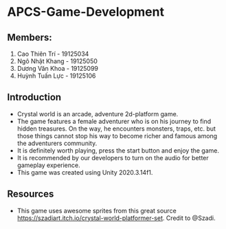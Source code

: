 # APCS-Game-Development

## Members: 
1. Cao Thiên Trí - 19125034
2. Ngô Nhật Khang - 19125050
3. Dương Văn Khoa - 19125099
4. Huỳnh Tuấn Lực - 19125106

## Introduction
- Crystal world is an arcade, adventure 2d-platform game. 
- The game features a female adventurer who is on his journey to find hidden treasures. On the way, he encounters monsters, traps, etc. but those things cannot stop his way to become richer and famous among the adventurers community. 
- It is definitely worth playing, press the start button and enjoy the game.
- It is recommended by our developers to turn on the audio for better gameplay experience.
- This game was created using Unity 2020.3.14f1.

## Resources
- This game uses awesome sprites from this great source https://szadiart.itch.io/crystal-world-platformer-set. Credit to @Szadi.
